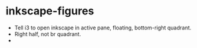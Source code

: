 # inkscape-figures
* Tell i3 to open inkscape in active pane, floating, bottom-right quadrant.
* Right half, not br quadrant.
*
